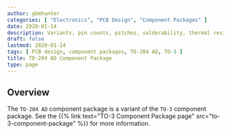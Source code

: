 ```yaml
---
author: gbmhunter
categories: [ "Electronics", "PCB Design", "Component Packages" ]
date: 2020-01-14
description: Variants, pin counts, pitches, solderability, thermal resistances, dimensions, land patterns, 3D models and more info for the TO-204 AD component package.
draft: false
lastmod: 2020-01-14
tags: [ PCB design, component packages, TO-204 AD, TO-3 ]
title: TO-204 AD Component Package
type: page
---
```


## Overview

The `TO-204 AD` component package is a variant of the `TO-3` component package. See the {{% link text="TO-3 Component Package page" src="to-3-component-package" %}} for more information.